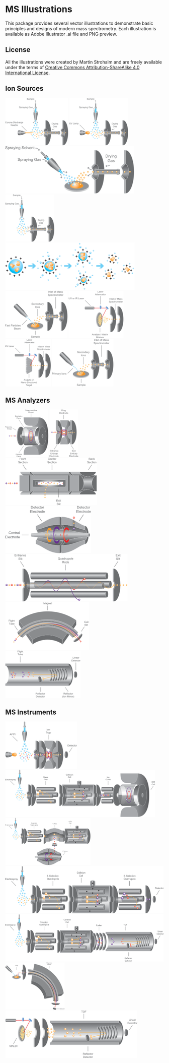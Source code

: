 # MS Illustrations
This package provides several vector illustrations to demonstrate basic principles and designs of modern mass spectrometry. Each illustration is available as Adobe Illustrator .ai file and PNG preview.

## License
All the illustrations were created by Martin Strohalm and are freely available under the terms of [Creative Commons Attribution-ShareAlike 4.0 International License](http://creativecommons.org/licenses/by-sa/4.0/).


## Ion Sources

<p>
    <img src="https://raw.githubusercontent.com/xxao/ms-illustrations/master/MS Ion Sources/APCI.png" height="150"/>
    <img src="https://raw.githubusercontent.com/xxao/ms-illustrations/master/MS Ion Sources/APPI.png" height="150"/>
    <img src="https://raw.githubusercontent.com/xxao/ms-illustrations/master/MS Ion Sources/DESI.png" height="150"/>
    <img src="https://raw.githubusercontent.com/xxao/ms-illustrations/master/MS Ion Sources/ESI.png" height="150"/>
    <img src="https://raw.githubusercontent.com/xxao/ms-illustrations/master/MS Ion Sources/ESI_detail.png" height="150"/>
    <img src="https://raw.githubusercontent.com/xxao/ms-illustrations/master/MS Ion Sources/FAB.png" height="150"/>
    <img src="https://raw.githubusercontent.com/xxao/ms-illustrations/master/MS Ion Sources/MALDI.png" height="150"/>
    <img src="https://raw.githubusercontent.com/xxao/ms-illustrations/master/MS Ion Sources/NALDI.png" height="150"/>
    <img src="https://raw.githubusercontent.com/xxao/ms-illustrations/master/MS Ion Sources/SIMS.png" height="150"/>
</p>

## MS Analyzers

<p>
    <img src="https://raw.githubusercontent.com/xxao/ms-illustrations/master/MS Analyzers/FTICR.png" height="150"/>
    <img src="https://raw.githubusercontent.com/xxao/ms-illustrations/master/MS Analyzers/IT.png" height="150"/>
    <img src="https://raw.githubusercontent.com/xxao/ms-illustrations/master/MS Analyzers/LIT.png" height="150"/>
    <img src="https://raw.githubusercontent.com/xxao/ms-illustrations/master/MS Analyzers/Orbitrap.png" height="150"/>
    <img src="https://raw.githubusercontent.com/xxao/ms-illustrations/master/MS Analyzers/Quad.png" height="150"/>
    <img src="https://raw.githubusercontent.com/xxao/ms-illustrations/master/MS Analyzers/Sector.png" height="150"/>
    <img src="https://raw.githubusercontent.com/xxao/ms-illustrations/master/MS Analyzers/TOF.png" height="150"/>
</p>

## MS Instruments

<p>
    <img src="https://raw.githubusercontent.com/xxao/ms-illustrations/master/MS Combi/APPI-IT.png" height="150"/>
    <img src="https://raw.githubusercontent.com/xxao/ms-illustrations/master/MS Combi/ESI-FTICR.png" height="150"/>
    <img src="https://raw.githubusercontent.com/xxao/ms-illustrations/master/MS Combi/ESI-Orbitrap.png" height="150"/>
    <img src="https://raw.githubusercontent.com/xxao/ms-illustrations/master/MS Combi/ESI-QqQ.png" height="150"/>
    <img src="https://raw.githubusercontent.com/xxao/ms-illustrations/master/MS Combi/ESI-QqTOF.png" height="150"/>
    <img src="https://raw.githubusercontent.com/xxao/ms-illustrations/master/MS Combi/FAB-Sector.png" height="150"/>
    <img src="https://raw.githubusercontent.com/xxao/ms-illustrations/master/MS Combi/MALDI-TOF.png" height="150"/>
</p>